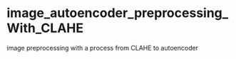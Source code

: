 # image_autoencoder_preprocessing_With_CLAHE
image preprocessing with a process from CLAHE to autoencoder

